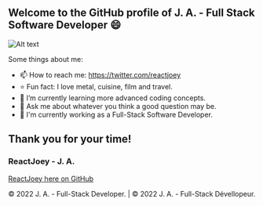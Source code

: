 ## Welcome to the GitHub profile of J. A. - Full Stack Software Developer 😄

![Alt text](https://avatars.githubusercontent.com/u/46306007?v=4 "ReactJoey hero banner with text containing: 'Follow ReactJoey on Twitter!'")

Some things about me:

- 📫 How to reach me: https://twitter.com/reactjoey
- ⭐ Fun fact: I love metal, cuisine, film and travel.
- 🌱 I’m currently learning more advanced coding concepts.
- 💬 Ask me about whatever you think a good question may be.
- 🔭 I'm currently working as a Full-Stack Software Developer.

## Thank you for your time!
### ReactJoey - J. A.
[ReactJoey here on GitHub](https://github.com/ReactJoey)

© 2022 J. A. - Full-Stack Developer. | © 2022 J. A. - Full-Stack Dévellopeur.
